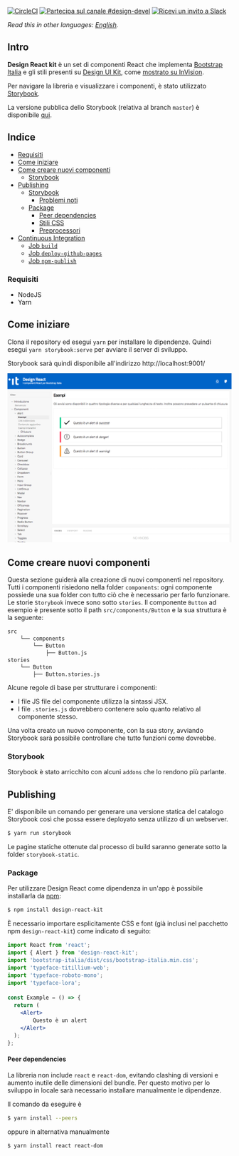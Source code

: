 [![CircleCI](https://img.shields.io/circleci/project/github/RedSparr0w/node-csgo-parser.svg)](https://circleci.com/gh/italia/design-react-kit)
[![Partecipa sul canale #design-devel](https://img.shields.io/badge/Slack%20channel-%23design--devel-blue.svg)](https://developersitalia.slack.com/messages/C7VPAUVB3/)
[![Ricevi un invito a Slack](https://slack.developers.italia.it/badge.svg)](https://slack.developers.italia.it/)

*Read this in other languages: [English](README.EN.md).*

## Intro

**Design React kit** è un set di componenti React che implementa [Bootstrap Italia](https://italia.github.io/bootstrap-italia/) e gli stili presenti su [Design UI Kit](https://github.com/italia/design-ui-kit), come [mostrato su InVision](https://invis.io/TWMUZS6VFP5).

Per navigare la libreria e visualizzare i componenti, è stato utilizzato [Storybook](https://storybook.js.org/).

La versione pubblica dello Storybook (relativa al branch `master`) è disponibile [qui](https://italia.github.io/design-react-kit).

## Indice

<!-- START doctoc generated TOC please keep comment here to allow auto update -->
<!-- DON'T EDIT THIS SECTION, INSTEAD RE-RUN doctoc TO UPDATE -->

  - [Requisiti](#requisiti)
- [Come iniziare](#come-iniziare)
- [Come creare nuovi componenti](#come-creare-nuovi-componenti)
  - [Storybook](#storybook)
- [Publishing](#publishing)
  - [Storybook](#storybook-1)
    - [Problemi noti](#problemi-noti)
  - [Package](#package)
    - [Peer dependencies](#peer-dependencies)
    - [Stili CSS](#stili-css)
    - [Preprocessori](#preprocessori)
- [Continuous Integration](#continuous-integration)
  - [Job `build`](#job-build)
  - [Job `deploy-github-pages`](#job-deploy-github-pages)
  - [Job `npm-publish`](#job-npm-publish)

<!-- END doctoc generated TOC please keep comment here to allow auto update -->

### Requisiti

* NodeJS
* Yarn

## Come iniziare

Clona il repository ed esegui `yarn` per installare le dipendenze.
Quindi esegui `yarn storybook:serve` per avviare il server di sviluppo.

Storybook sarà quindi disponibile all'indirizzo http://localhost:9001/

![storybook](/doc/storybook.png?raw=true)


## Come creare nuovi componenti

Questa sezione guiderà alla creazione di nuovi componenti nel repository.
Tutti i componenti risiedono nella folder `components`: ogni componente possiede una sua folder con tutto ciò che è necessario per farlo funzionare.
Le storie `Storybook` invece sono sotto `stories`. 
Il componente `Button` ad esempio è presente sotto il path `src/components/Button` e la sua struttura è la seguente:

```
src
    └── components
        └── Button
            ├── Button.js
stories
    └── Button
        ├── Button.stories.js
```

Alcune regole di base per strutturare i componenti:

* I file JS file del componente utilizza la sintassi JSX.
* I file `.stories.js` dovrebbero contenere solo quanto relativo al componente stesso.

Una volta creato un nuovo componente, con la sua story, avviando Storybook sarà  possibile controllare che tutto funzioni come dovrebbe.

### Storybook

Storybook è stato arricchito con alcuni `addons` che lo rendono più parlante.

## Publishing

E' disponibile un comando per generare una versione statica del catalogo Storybook così che possa essere deployato senza utilizzo di un webserver.

```sh
$ yarn run storybook
```

Le pagine statiche ottenute dal processo di build saranno generate sotto la folder  `storybook-static`.

### Package

Per utilizzare Design React come dipendenza in un'app è possibile installarla da [npm](https://www.npmjs.com/~italia):

```sh
$ npm install design-react-kit
```

È necessario importare esplicitamente CSS e font (già inclusi nel pacchetto npm `design-react-kit`) come indicato di seguito:

```jsx
import React from 'react';
import { Alert } from 'design-react-kit';
import 'bootstrap-italia/dist/css/bootstrap-italia.min.css';
import 'typeface-titillium-web';
import 'typeface-roboto-mono';
import 'typeface-lora';

const Example = () => {
  return (
    <Alert>
        Questo è un alert
    </Alert>
  );
};
```

#### Peer dependencies

La libreria non include `react` e `react-dom`, evitando clashing di versioni e aumento inutile delle dimensioni del bundle.
Per questo motivo per lo sviluppo in locale sarà necessario installare manualmente le dipendenze.

Il comando da eseguire è
```sh
$ yarn install --peers
```
oppure in alternativa manualmente
```sh
$ yarn install react react-dom
```
